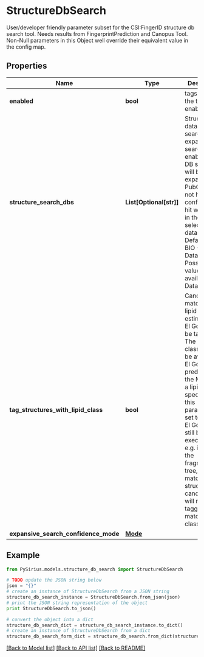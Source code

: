 # StructureDbSearch

User/developer friendly parameter subset for the CSI:FingerID structure db search tool.  Needs results from FingerprintPrediction and Canopus Tool.  Non-Null parameters in this Object well override their equivalent value in the config map.

## Properties

Name | Type | Description | Notes
------------ | ------------- | ------------- | -------------
**enabled** | **bool** | tags whether the tool is enabled | [optional] 
**structure_search_dbs** | **List[Optional[str]]** | Structure databases to search in, If expansive search is enabled this DB selection will be expanded to PubChem  if not high confidence hit was found in the selected databases.   Defaults to BIO + Custom Databases. Possible values are available to Database API. | [optional] 
**tag_structures_with_lipid_class** | **bool** | Candidates matching the lipid class estimated by El Gordo will be tagged.  The lipid class will only be available if El Gordo predicts that the MS/MS is a lipid spectrum.  If this parameter is set to &#39;false&#39; El Gordo will still be executed and e.g. improve the fragmentation  tree, but the matching structure candidates will not be tagged if they match lipid class. | [optional] 
**expansive_search_confidence_mode** | [**Mode**](Mode.md) |  | [optional] 

## Example

```python
from PySirius.models.structure_db_search import StructureDbSearch

# TODO update the JSON string below
json = "{}"
# create an instance of StructureDbSearch from a JSON string
structure_db_search_instance = StructureDbSearch.from_json(json)
# print the JSON string representation of the object
print StructureDbSearch.to_json()

# convert the object into a dict
structure_db_search_dict = structure_db_search_instance.to_dict()
# create an instance of StructureDbSearch from a dict
structure_db_search_form_dict = structure_db_search.from_dict(structure_db_search_dict)
```
[[Back to Model list]](../README.md#documentation-for-models) [[Back to API list]](../README.md#documentation-for-api-endpoints) [[Back to README]](../README.md)


